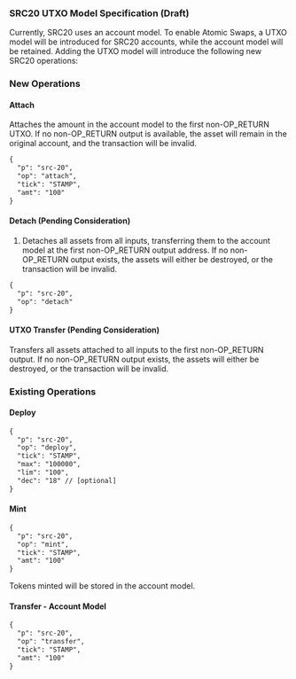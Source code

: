 ### SRC20 UTXO Model Specification (Draft)

Currently, SRC20 uses an account model. To enable Atomic Swaps, a UTXO model will be introduced for SRC20 accounts, while the account model will be retained. Adding the UTXO model will introduce the following new SRC20 operations:

### New Operations

#### Attach

Attaches the amount in the account model to the first non-OP_RETURN UTXO. If no non-OP_RETURN output is available, the asset will remain in the original account, and the transaction will be invalid.

```xml
{
  "p": "src-20",
  "op": "attach",
  "tick": "STAMP",
  "amt": "100"
}
```

#### Detach (Pending Consideration)

1. Detaches all assets from all inputs, transferring them to the account model at the first non-OP_RETURN output address. If no non-OP_RETURN output exists, the assets will either be destroyed, or the transaction will be invalid.

```xml
{
  "p": "src-20",
  "op": "detach"
}
```

#### UTXO Transfer (Pending Consideration)

Transfers all assets attached to all inputs to the first non-OP_RETURN output. If no non-OP_RETURN output exists, the assets will either be destroyed, or the transaction will be invalid.

### Existing Operations

#### Deploy

```xml
{
  "p": "src-20",
  "op": "deploy",
  "tick": "STAMP",
  "max": "100000",
  "lim": "100",
  "dec": "18" // [optional]
}
```

#### Mint

```xml
{
  "p": "src-20",
  "op": "mint",
  "tick": "STAMP",
  "amt": "100"
}
```

Tokens minted will be stored in the account model.

#### Transfer - Account Model

```xml
{
  "p": "src-20",
  "op": "transfer",
  "tick": "STAMP",
  "amt": "100"
}
```
